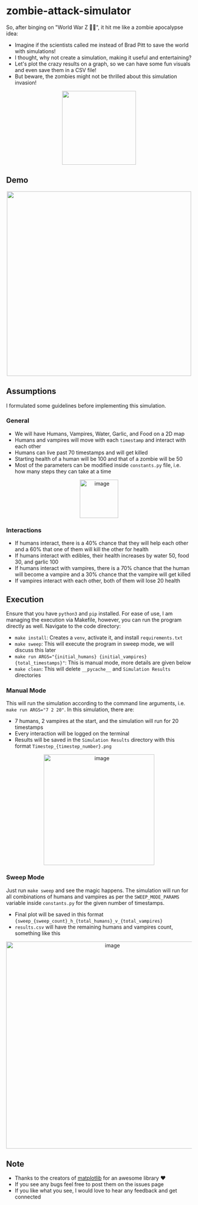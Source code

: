 # zombie-attack-simulator

So, after binging on "World War Z 🧟‍♂️", it hit me like a zombie apocalypse idea:

- Imagine if the scientists called me instead of Brad Pitt to save the world with simulations!
- I thought, why not create a simulation, making it useful and entertaining?
- Let's plot the crazy results on a graph, so we can have some fun visuals and even save them in a CSV file!
- But beware, the zombies might not be thrilled about this simulation invasion!
<p align="center">
  <img src="https://github.com/Zain-Bin-Arshad/zombie-attack-simulator/assets/49767636/8092f1fe-a1ee-43a9-9a6a-d01dad4e4bef" width="200">
</p>

## Demo
<p align="center">
  <img src="https://github.com/Zain-Bin-Arshad/zombie-attack-simulator/assets/49767636/8f4e17c4-8592-4274-874e-a053bf82581c" width="500">
</p>

## Assumptions
I formulated some guidelines before implementing this simulation.
### General
- We will have Humans, Vampires, Water, Garlic, and Food on a 2D map
- Humans and vampires will move with each `timestamp` and interact with each other
- Humans can live past 70 timestamps and will get killed
- Starting health of a human will be 100 and that of a zombie will be 50
- Most of the parameters can be modified inside `constants.py` file, i.e. how many steps they can take at a time
<p align="center">
<img width="104" alt="image" src="https://github.com/Zain-Bin-Arshad/zombie-attack-simulator/assets/49767636/8e4c15ac-7eac-4483-9b3b-c8e04ae8ea83">
</p>

### Interactions
- If humans interact, there is a 40% chance that they will help each other and a 60% that one of them will kill the other for health
- If humans interact with edibles, their health increases by water 50, food 30, and garlic  100
- If humans interact with vampires, there is a 70% chance that the human will become a vampire and  a 30% chance that the vampire will get killed
- If vampires interact with each other, both of them will lose 20 health

## Execution
Ensure that you have `python3` and `pip` installed. For ease of use, I am managing the execution via Makefile, however, you can run the program directly as well. Navigate to the code directory:
- `make install`: Creates a `venv`, activate it, and install `requirements.txt`
- `make sweep`: This will execute the program in sweep mode, we will discuss this later
- `make run ARGS="{initial_humans} {initial_vampires} {total_timestamps}"`: This is manual mode, more details are given below
- `make clean`: This will delete `__pycache__` and `Simulation Results` directories

### Manual Mode
This will run the simulation according to the command line arguments, i.e. `make run ARGS="7 2 20"`. In this simulation, there are:
- 7 humans, 2 vampires at the start, and the simulation will run for 20 timestamps
- Every interaction will be logged on the terminal
- Results will be saved in the `Simulation Results` directory with this format `Timestep_{timestep_number}.png`

<p align="center">
<img width="300" alt="image" src="https://github.com/Zain-Bin-Arshad/zombie-attack-simulator/assets/49767636/6ca36b5b-4f8e-4320-a50b-4021f1770861">
</p>


### Sweep Mode
Just run `make sweep` and see the magic happens. The simulation will run for all combinations of humans and vampires as per the `SWEEP_MODE_PARAMS`  variable inside `constants.py` for the given number of timestamps.
- Final plot will be saved in this format `{sweep_{sweep_count}_h_{total_humans}_v_{total_vampires}`
- `results.csv` will have the remaining humans and vampires count, something like this
<p align="center">
<img width="561" alt="image" src="https://github.com/Zain-Bin-Arshad/zombie-attack-simulator/assets/49767636/a14eefc0-fca3-4099-ba2a-ea7cb71d6a02">
</p>

## Note
- Thanks to the creators of [matplotlib](https://matplotlib.org/) for an awesome library  ❤️
- If you see any bugs feel free to post them on the issues page
- If you like what you see, I would love to hear any feedback and get connected
